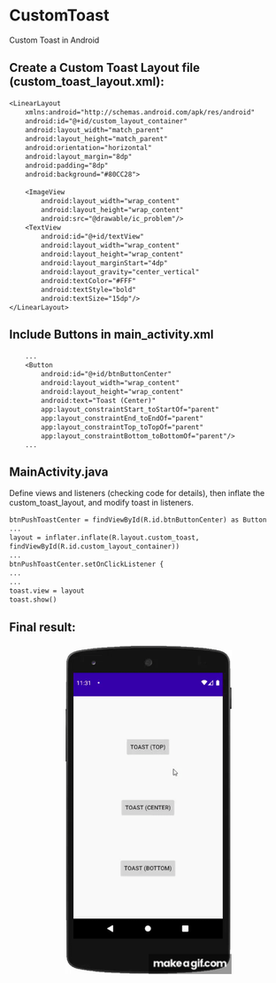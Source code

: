 # CustomToast
Custom Toast in Android


## Create a Custom Toast Layout file (custom_toast_layout.xml):

```
<LinearLayout
    xmlns:android="http://schemas.android.com/apk/res/android"
    android:id="@+id/custom_layout_container"
    android:layout_width="match_parent"
    android:layout_height="match_parent"
    android:orientation="horizontal"
    android:layout_margin="8dp"
    android:padding="8dp"
    android:background="#80CC28">

    <ImageView
        android:layout_width="wrap_content"
        android:layout_height="wrap_content"
        android:src="@drawable/ic_problem"/>
    <TextView
        android:id="@+id/textView"
        android:layout_width="wrap_content"
        android:layout_height="wrap_content"
        android:layout_marginStart="4dp"
        android:layout_gravity="center_vertical"
        android:textColor="#FFF"
        android:textStyle="bold"
        android:textSize="15dp"/>
</LinearLayout>
```

## Include Buttons in main_activity.xml

```
    ...
    <Button
        android:id="@+id/btnButtonCenter"
        android:layout_width="wrap_content"
        android:layout_height="wrap_content"
        android:text="Toast (Center)"
        app:layout_constraintStart_toStartOf="parent"
        app:layout_constraintEnd_toEndOf="parent"
        app:layout_constraintTop_toTopOf="parent"
        app:layout_constraintBottom_toBottomOf="parent"/>
    ...
```

## MainActivity.java

Define views and listeners (checking code for details), then inflate the custom_toast_layout, and modify toast in listeners.

```
btnPushToastCenter = findViewById(R.id.btnButtonCenter) as Button
...
layout = inflater.inflate(R.layout.custom_toast, findViewById(R.id.custom_layout_container))
...
btnPushToastCenter.setOnClickListener { 
...
...
toast.view = layout
toast.show()
```

## Final result:
<p align = "center">
<img src="/images/02.gif" width="300">
</p>
